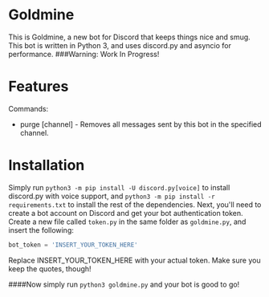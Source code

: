 # Goldmine
This is Goldmine, a new bot for Discord that keeps things nice and smug.
This bot is written in Python 3, and uses discord.py and asyncio for performance.
###Warning: Work In Progress!

# Features
Commands: 
 - purge [channel] - Removes all messages sent by this bot in the specified channel.

# Installation
Simply run `python3 -m pip install -U discord.py[voice]` to install discord.py with voice support, and `python3 -m pip install -r requirements.txt` to install the rest of the dependencies.
Next, you'll need to create a bot account on Discord and get your bot authentication token. Create a new file called `token.py` in the same folder as `goldmine.py`, and insert the following:
```python
bot_token = 'INSERT_YOUR_TOKEN_HERE'
```
Replace INSERT_YOUR_TOKEN_HERE with your actual token. Make sure you keep the quotes, though!

####Now simply run `python3 goldmine.py` and your bot is good to go!
